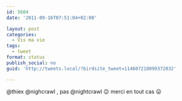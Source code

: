 ```yaml
---
id: 5604
date: '2011-09-16T07:51:04+02:00'

layout: post
categories:
  - Vis ma vie
tags:
  - tweet
format: status
publish_social: no
guid: 'http://tweets.local/?birdsite_tweet=114607218099372032'

---
```


@thiex @nighcrawl , pas @nightcrawl 😉 merci en tout cas 😛